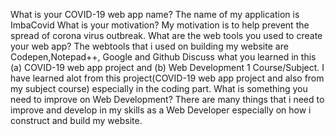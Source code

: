 What is your COVID-19 web app name?
The name of my application is ImbaCovid
What is your motivation?
My motivation is to help prevent the spread of corona virus outbreak.
What are the web tools you used to create your web app?
The webtools that i used on building my website are Codepen,Notepad++, Google and Github
Discuss what you learned in this (a) COVID-19 web app project and (b) Web Development 1 Course/Subject.
I have learned alot from this project(COVID-19 web app project and also from my subject course) especially in the coding part.
What is something you need to improve on Web Development?
There are many things that i need to improve and develop in my skills as a Web Developer especially on how i construct and build my website.
